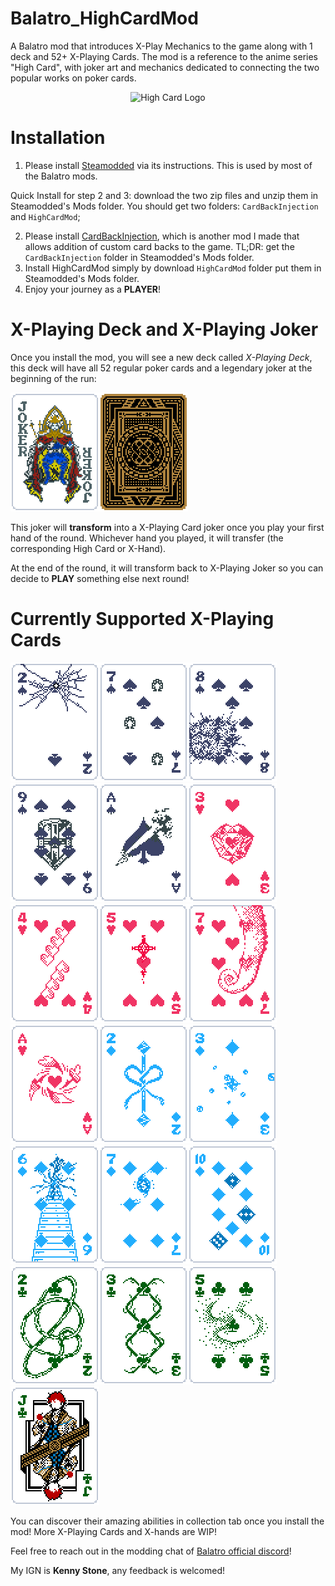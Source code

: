 # Balatro_HighCardMod
A Balatro mod that introduces X-Play Mechanics to the game along with 1 deck and 52+ X-Playing Cards. The mod is a reference to the anime series "High Card", with joker art and mechanics dedicated to connecting the two popular works on poker cards. 
<div align="center">
  <img src="https://static.wikia.nocookie.net/highcard/images/3/39/Site-community-image/revision/latest?cb=20220903022211" alt="High Card Logo" title="High Card"/>
</div>

# Installation
1. Please install [Steamodded](https://github.com/Steamopollys/Steamodded) via its instructions. This is used by most of the Balatro mods.

Quick Install for step 2 and 3: download the two zip files and unzip them in Steamodded's Mods folder. You should get two folders: `CardBackInjection` and `HighCardMod`;

2. Please install [CardBackInjection](https://github.com/Ken-Shi/Balatro_CardBackInjection), which is another mod I made that allows addition of custom card backs to the game. TL;DR: get the `CardBackInjection` folder in Steamodded's Mods folder.
3. Install HighCardMod simply by download `HighCardMod` folder put them in Steamodded's Mods folder.
4. Enjoy your journey as a **PLAYER**!

# X-Playing Deck and X-Playing Joker

Once you install the mod, you will see a new deck called *X-Playing Deck*, this deck will have all 52 regular poker cards and a legendary joker at the beginning of the run:

![X-Playing Joker](./HighCardMod/assets/2x/j_xplay.png)![X-Playing Deck](./HighCardMod/assets/2x/b_xplaying.png)

This joker will **transform** into a X-Playing Card joker once you play your first hand of the round. Whichever hand you played, it will transfer (the corresponding High Card or X-Hand). 

At the end of the round, it will transform back to X-Playing Joker so you can decide to **PLAY** something else next round! 

# Currently Supported X-Playing Cards

![Neo New Nambu](./HighCardMod/assets/2x/j_neo_new_nambu.png)![Interceptor](./HighCardMod/assets/2x/j_interceptor.png)![All Kaboom](./HighCardMod/assets/2x/j_all_kaboom.png)![Bokka](./HighCardMod/assets/2x/j_bokka.png)![Love and Peace](./HighCardMod/assets/2x/j_love_and_peace.png)![Rockin Rocks](./HighCardMod/assets/2x/j_rockin_rocks.png)![Agent S](./HighCardMod/assets/2x/j_agent_s.png)![Calories High](./HighCardMod/assets/2x/j_calories_high.png)![Chameleon](./HighCardMod/assets/2x/j_chameleon.png)![Faceless](./HighCardMod/assets/2x/j_faceless.png)![Love Connection](./HighCardMod/assets/2x/j_love_connection.png)![Marble Rumble](./HighCardMod/assets/2x/j_marble_rumble.png)![13 Stairs](./HighCardMod/assets/2x/j_13_stairs.png)![Never No Dollars](./HighCardMod/assets/2x/j_never_no_dollars.png)![Unlucky Poky](./HighCardMod/assets/2x/j_unlucky_poky.png)![Metallical Parade](./HighCardMod/assets/2x/j_metallical_parade.png)![Green Green](./HighCardMod/assets/2x/j_green_green.png)![G round](./HighCardMod/assets/2x/j_g_round.png)![Coming Home](./HighCardMod/assets/2x/j_coming_home.png)

You can discover their amazing abilities in collection tab once you install the mod! More X-Playing Cards and X-hands are WIP! 

Feel free to reach out in the modding chat of [Balatro official discord](https://discord.com/invite/balatro)! 

My IGN is **Kenny Stone**, any feedback is welcomed! 
